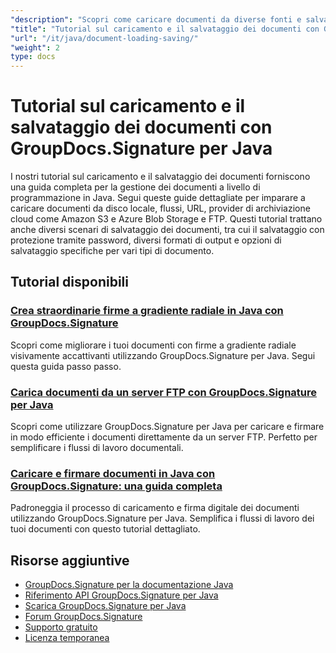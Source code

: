 ```yaml
---
"description": "Scopri come caricare documenti da diverse fonti e salvare documenti firmati con diverse opzioni utilizzando GroupDocs.Signature per Java."
"title": "Tutorial sul caricamento e il salvataggio dei documenti con GroupDocs.Signature per Java"
"url": "/it/java/document-loading-saving/"
"weight": 2
type: docs
---
```

# Tutorial sul caricamento e il salvataggio dei documenti con GroupDocs.Signature per Java

I nostri tutorial sul caricamento e il salvataggio dei documenti forniscono una guida completa per la gestione dei documenti a livello di programmazione in Java. Segui queste guide dettagliate per imparare a caricare documenti da disco locale, flussi, URL, provider di archiviazione cloud come Amazon S3 e Azure Blob Storage e FTP. Questi tutorial trattano anche diversi scenari di salvataggio dei documenti, tra cui il salvataggio con protezione tramite password, diversi formati di output e opzioni di salvataggio specifiche per vari tipi di documento.

## Tutorial disponibili

### [Crea straordinarie firme a gradiente radiale in Java con GroupDocs.Signature](./groupdocs-signature-java-radial-gradient-sig/)
Scopri come migliorare i tuoi documenti con firme a gradiente radiale visivamente accattivanti utilizzando GroupDocs.Signature per Java. Segui questa guida passo passo.

### [Carica documenti da un server FTP con GroupDocs.Signature per Java](./load-documents-from-ftp-groupdocs-signature-java/)
Scopri come utilizzare GroupDocs.Signature per Java per caricare e firmare in modo efficiente i documenti direttamente da un server FTP. Perfetto per semplificare i flussi di lavoro documentali.

### [Caricare e firmare documenti in Java con GroupDocs.Signature: una guida completa](./load-sign-document-groupdocs-signature-java/)
Padroneggia il processo di caricamento e firma digitale dei documenti utilizzando GroupDocs.Signature per Java. Semplifica i flussi di lavoro dei tuoi documenti con questo tutorial dettagliato.

## Risorse aggiuntive

- [GroupDocs.Signature per la documentazione Java](https://docs.groupdocs.com/signature/java/)
- [Riferimento API GroupDocs.Signature per Java](https://reference.groupdocs.com/signature/java/)
- [Scarica GroupDocs.Signature per Java](https://releases.groupdocs.com/signature/java/)
- [Forum GroupDocs.Signature](https://forum.groupdocs.com/c/signature)
- [Supporto gratuito](https://forum.groupdocs.com/)
- [Licenza temporanea](https://purchase.groupdocs.com/temporary-license/)